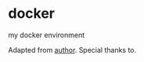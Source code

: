 # docker
my docker environment

Adapted from [author](https://github.com/chxj1992/aliyun-docker.git). Special thanks to.
